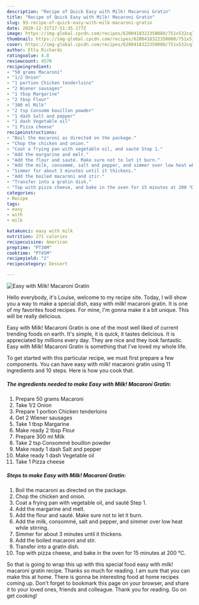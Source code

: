 ```yaml
---
description: "Recipe of Quick Easy with Milk! Macaroni Gratin"
title: "Recipe of Quick Easy with Milk! Macaroni Gratin"
slug: 93-recipe-of-quick-easy-with-milk-macaroni-gratin
date: 2020-12-31T17:51:35.177Z
image: https://img-global.cpcdn.com/recipes/6200418322350080/751x532cq70/easy-with-milk-macaroni-gratin-recipe-main-photo.jpg
thumbnail: https://img-global.cpcdn.com/recipes/6200418322350080/751x532cq70/easy-with-milk-macaroni-gratin-recipe-main-photo.jpg
cover: https://img-global.cpcdn.com/recipes/6200418322350080/751x532cq70/easy-with-milk-macaroni-gratin-recipe-main-photo.jpg
author: Etta Richards
ratingvalue: 4.8
reviewcount: 4570
recipeingredient:
- "50 grams Macaroni"
- "1/2 Onion"
- "1 portion Chicken tenderloins"
- "2 Wiener sausages"
- "1 tbsp Margarine"
- "2 tbsp Flour"
- "300 ml Milk"
- "2 tsp Consomm bouillon powder"
- "1 dash Salt and pepper"
- "1 dash Vegetable oil"
- "1 Pizza cheese"
recipeinstructions:
- "Boil the macaroni as directed on the package."
- "Chop the chicken and onion."
- "Coat a frying pan with vegetable oil, and sauté Step 1."
- "Add the margarine and melt."
- "Add the flour and sauté. Make sure not to let it burn."
- "Add the milk, consommé, salt and pepper, and simmer over low heat while stirring."
- "Simmer for about 3 minutes until it thickens."
- "Add the boiled macaroni and stir."
- "Transfer into a gratin dish."
- "Top with pizza cheese, and bake in the oven for 15 minutes at 200 ℃."
categories:
- Recipe
tags:
- easy
- with
- milk

katakunci: easy with milk 
nutrition: 271 calories
recipecuisine: American
preptime: "PT30M"
cooktime: "PT45M"
recipeyield: "2"
recipecategory: Dessert

---
```



![Easy with Milk! Macaroni Gratin](https://img-global.cpcdn.com/recipes/6200418322350080/751x532cq70/easy-with-milk-macaroni-gratin-recipe-main-photo.jpg)

Hello everybody, it's Louise, welcome to my recipe site. Today, I will show you a way to make a special dish, easy with milk! macaroni gratin. It is one of my favorites food recipes. For mine, I'm gonna make it a bit unique. This will be really delicious.



Easy with Milk! Macaroni Gratin is one of the most well liked of current trending foods on earth. It's simple, it is quick, it tastes delicious. It is appreciated by millions every day. They are nice and they look fantastic. Easy with Milk! Macaroni Gratin is something that I've loved my whole life.


To get started with this particular recipe, we must first prepare a few components. You can have easy with milk! macaroni gratin using 11 ingredients and 10 steps. Here is how you cook that.

<!--inarticleads1-->

##### The ingredients needed to make Easy with Milk! Macaroni Gratin:

1. Prepare 50 grams Macaroni
1. Take 1/2 Onion
1. Prepare 1 portion Chicken tenderloins
1. Get 2 Wiener sausages
1. Take 1 tbsp Margarine
1. Make ready 2 tbsp Flour
1. Prepare 300 ml Milk
1. Take 2 tsp Consommé bouillon powder
1. Make ready 1 dash Salt and pepper
1. Make ready 1 dash Vegetable oil
1. Take 1 Pizza cheese




<!--inarticleads2-->

##### Steps to make Easy with Milk! Macaroni Gratin:

1. Boil the macaroni as directed on the package.
1. Chop the chicken and onion.
1. Coat a frying pan with vegetable oil, and sauté Step 1.
1. Add the margarine and melt.
1. Add the flour and sauté. Make sure not to let it burn.
1. Add the milk, consommé, salt and pepper, and simmer over low heat while stirring.
1. Simmer for about 3 minutes until it thickens.
1. Add the boiled macaroni and stir.
1. Transfer into a gratin dish.
1. Top with pizza cheese, and bake in the oven for 15 minutes at 200 ℃.




So that is going to wrap this up with this special food easy with milk! macaroni gratin recipe. Thanks so much for reading. I am sure that you can make this at home. There is gonna be interesting food at home recipes coming up. Don't forget to bookmark this page on your browser, and share it to your loved ones, friends and colleague. Thank you for reading. Go on get cooking!
